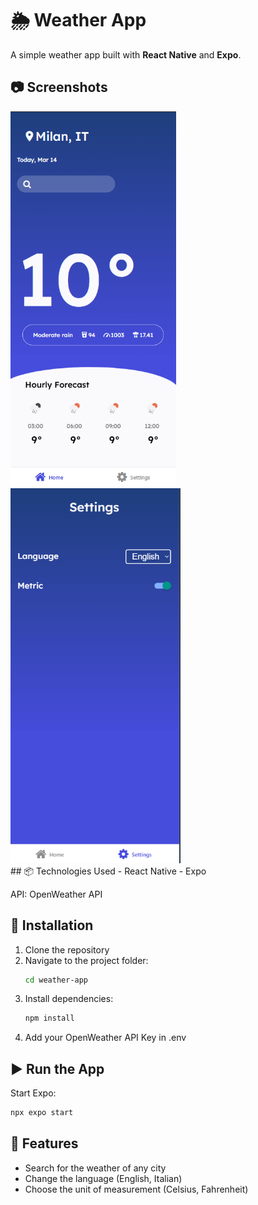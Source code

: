# 🌦️ Weather App

A simple weather app built with **React Native** and **Expo**.

## 📷 Screenshots
<div>
<img src="assets/screenshot-1.png" alt="App Screenshot - Home"  height="600"/>
<img src="assets/screenshot-2.png" alt="App Screenshot - Settings"   height="600"/>
</div>
## 📦 Technologies Used
- React Native
- Expo

 API: OpenWeather API

## 🚀 Installation
1. Clone the repository
3. Navigate to the project folder:
   ```sh
   cd weather-app
   ```
4. Install dependencies:
   ```sh
   npm install
   ```
5. Add your OpenWeather API Key in .env

## ▶️ Run the App
Start Expo:
```sh
npx expo start
```

## 📡 Features
- Search for the weather of any city
- Change the language (English, Italian)
- Choose the unit of measurement (Celsius, Fahrenheit)
